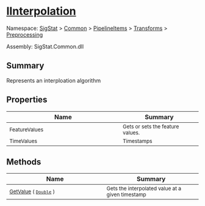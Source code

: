 # [IInterpolation](./IInterpolation.md)

Namespace: [SigStat]() > [Common](./../../../README.md) > [PipelineItems]() > [Transforms]() > [Preprocessing](./README.md)

Assembly: SigStat.Common.dll

## Summary
Represents an interploation algorithm

## Properties

| Name | Summary | 
| --- | --- | 
| <sub>FeatureValues</sub><img style="cursor:not-allowed; width:200px;"/>| <sub>Gets or sets the feature values.</sub>| <br>
| <sub>TimeValues</sub><img style="cursor:not-allowed; width:200px;"/>| <sub>Timestamps</sub>| <br>


## Methods

| Name | Summary | 
| --- | --- | 
| <sub>[GetValue](./Methods/IInterpolation-100663762.md) ( [`Double`](https://docs.microsoft.com/en-us/dotnet/api/System.Double) )</sub><img style="cursor:not-allowed; width:200px;"/>| <sub>Gets the interpolated value at a given timestamp</sub>| <br>


